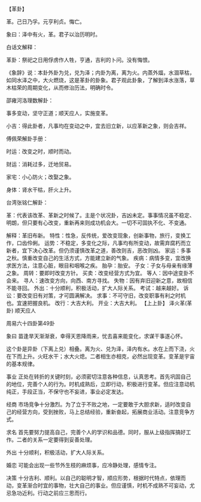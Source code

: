 【革卦】

革。己日乃孚。元亨利贞。悔亡。

象曰：泽中有火，革。君子以治历明时。

白话文解释：

革卦：祭祀之日用俘虏作人牲，亨通，吉利的卜问。没有悔恨。

《象辞》说：本卦外卦为兑，兑为泽；内卦为离，离为火。内蒸外煏，水涸草枯，如同水泽之中，大火燃烧，这是革卦的卦象。君子观此卦象，了解到泽水涨落，草木枯荣的周期变化，从而修治历法，明确时令。

邵雍河洛理数解卦：

事多变动，坚守正道；顺天应人，实施变革。

小吉：得此卦者，凡事均在变动之中，宜去旧立新，以应革新之象，则会吉祥。

傅佩荣解卦手册：

时运：改变之时，顺时而动。

财运：消耗过多，迁地贸易。

家宅：小心防火；改娶之象。

身体：肾水干枯，肝火上升。

台湾张铭仁解卦：

革：代表该改革、革新之时候了。主是个状况卦，吉凶未定。事事情况虽不稳定、明朗，但只要有心改变，重新再来则成功机会大。一切不可固执不化、不变通。

解释：革旧布新。
特性：性急，反传统，爱改变现象，创新事物，旅行，变换工作，口齿伶俐。
运势：不稳定，多变化之际，凡事均有所变动，故需弃腐朽而立新者，宜下决心改革。但仍须谨慎改革之道，善改则吉，恶改则凶。
家运：多事之秋。慎重改变自己的生活方式，方能建立新的气象。
疾病：病情多变，宜改换求医方法，注意心脏，眼目和咽喉之疾。
胎孕：胎安。
子女：子女与母亲有缘薄之象。
周转：要即时改变方针。
买卖：改变经营方式为宜。
等人：因中途变卦不会来。
寻人：速改变方向，向西、南方寻找。
失物：因有弃旧迎新之意，故相信不能寻回。
外出：十分顺利，积极活动，扩大人际关系。
考试：越来越好。
诉讼：要改变旧有对策，才可圆满解决。
求事：不可守旧，改变职事有利之时机也。宜速把握良机。
改行：大吉大利。
开业：大吉大利。
【上上卦】 泽火革(革卦) 顺天应人

周易六十四卦第49卦

象曰 苗逢旱天渐渐衰，幸得天恩降雨来，忧去喜来能变化，求谋干事遂心怀。

这个卦是异卦（下离上兑）相叠。离为火、兑为泽，泽内有水。水在上而下浇，火在下而上升。火旺水干；水大火熄。二者相生亦相克，必然出现变革。变革是宇宙的基本规律。

事业 正处在转折的关键时刻，必须密切注意各种信息，认真思考。首先巩固自己的地位，完善个人的行为。时机成熟后，立即行动，积极进行变革。但应注意动机纯正，手段正当，不保守也不妄进，事业必定发达。

经商 市场竞争十分激烈。为了立于不败之地，一定要敢于大胆求新，适时改变自己的经营方向，受到挫败，马上总结经验，重新奋起，拓展商业活动。注意竞争方式。

求名 首先要努力提高自己，完善个人的学识和品德。同时，服从上级指挥搞好工作。二者的关系一定要得到妥善处理。

外出 十分顺利，积极活动，扩大人际关系。

婚恋 可能会出现一些节外生枝的麻烦事，应冷静处理，感情专注。

决策 十分吉利、顺利。以自己的聪明才智，顺应形势，根据时代特点，依理而动，变革渐合时宜的事物，壮大自己的事业。但应谨慎，时机不成熟不可妄动，尤忌急功近利。行动之前应三思而行。
